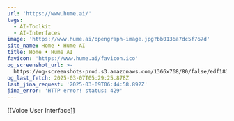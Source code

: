 ```yaml
---
url: 'https://www.hume.ai/'
tags:
  - AI-Toolkit
  - AI-Interfaces
image: 'https://www.hume.ai/opengraph-image.jpg?bb0136a7dc5f767d'
site_name: Home • Hume AI
title: Home • Hume AI
favicon: 'https://www.hume.ai/favicon.ico'
og_screenshot_url: >-
  https://og-screenshots-prod.s3.amazonaws.com/1366x768/80/false/edf183c5934d0b7576e658de717b0caf767a18afda6c57d4dce805308268f8dd.jpeg
og_last_fetch: 2025-03-07T05:29:25.878Z
last_jina_request: '2025-03-09T06:44:58.892Z'
jina_error: 'HTTP error! status: 429'
---
```

[[Voice User Interface]]

